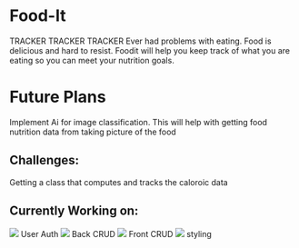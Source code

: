 # Food-It

TRACKER TRACKER TRACKER
Ever had problems with eating. Food is delicious and hard to resist. Foodit will help you keep track of what you are eating so you can meet your nutrition goals.

# Future Plans
Implement Ai for image classification. This will help with getting food nutrition data from taking picture of the food

## Challenges:
Getting a class that computes and tracks the caloroic data


## Currently Working on:
![](https://geps.dev/progress/100?dangerColor=800000&successColor=ff9900&warningColor=ff9900) User Auth
![](https://geps.dev/progress/85?dangerColor=800000&successColor=ff9900&successColor=006600) Back CRUD
![](https://geps.dev/progress/95?dangerColor=800000&successColor=ff9900&successColor=006600) Front CRUD
![](https://geps.dev/progress/65?dangerColor=800000&successColor=ff9900&successColor=006600) styling




